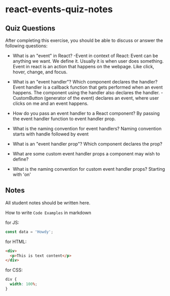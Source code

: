 # react-events-quiz-notes

## Quiz Questions

After completing this exercise, you should be able to discuss or answer the following questions:

- What is an "event" in React?
  -Event in context of React: Event can be anything we want. We define it. Usually it is when user does something.
  Event in react is an action that happens on the webpage.
  Like click, hover, change, and focus.

- What is an "event handler"? Which component declares the handler?
  Event handler is a callback function that gets performed when an event happens.
  The component using the handler also declares the handler.
  -CustomButton (generator of the event) declares an event, where user clicks on me and an event happens.

- How do you pass an event handler to a React component?
  By passing the event handler function to event handler prop.

- What is the naming convention for event handlers?
  Naming convention starts with handle followed by event

- What is an "event handler prop"? Which component declares the prop?

- What are some custom event handler props a component may wish to define?

- What is the naming convention for custom event handler props?
  Starting with 'on'

## Notes

All student notes should be written here.

How to write `Code Examples` in markdown

for JS:

```javascript
const data = 'Howdy';
```

for HTML:

```html
<div>
  <p>This is text content</p>
</div>
```

for CSS:

```css
div {
  width: 100%;
}
```
